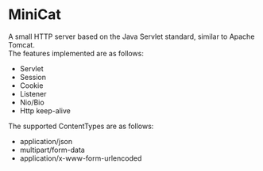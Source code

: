 # MiniCat
A small HTTP server based on the Java Servlet standard, similar to Apache Tomcat.<br>
The features implemented are as follows:
* Servlet
* Session
* Cookie
* Listener
* Nio/Bio 
* Http keep-alive

The supported ContentTypes are as follows:
* application/json
* multipart/form-data
* application/x-www-form-urlencoded